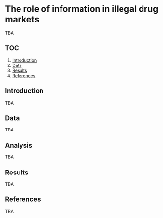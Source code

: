 # The role of information in illegal drug markets
TBA

## TOC
1. [Introduction](#introduction)
2. [Data](#data)
3. [Results](#results)
4. [References](#references)

## Introduction
TBA

## Data
TBA

## Analysis
TBA

## Results
TBA

## References
TBA